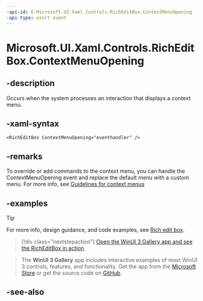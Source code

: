 ```yaml
---
-api-id: E:Microsoft.UI.Xaml.Controls.RichEditBox.ContextMenuOpening
-api-type: winrt event
---
```


<!-- Event syntax
public event Windows.UI.Xaml.Controls.ContextMenuOpeningEventHandler ContextMenuOpening
-->

# Microsoft.UI.Xaml.Controls.RichEditBox.ContextMenuOpening

## -description
Occurs when the system processes an interaction that displays a context menu.

## -xaml-syntax
```xaml
<RichEditBox ContextMenuOpening="eventhandler" />
```

## -remarks

To override or add commands to the context menu, you can handle the ContextMenuOpening event and replace the default menu with a custom menu. For more info, see [Guidelines for context menus](/windows/apps/design/controls/menus)

## -examples

> [!TIP]
> For more info, design guidance, and code examples, see [Rich edit box](/windows/apps/design/controls/rich-edit-box).

> [!div class="nextstepaction"]
> [Open the WinUI 3 Gallery app and see the RichEditBox in action](winui3gallery:/item/RichEditBox).

> The **WinUI 3 Gallery** app includes interactive examples of most WinUI 3 controls, features, and functionality. Get the app from the [Microsoft Store](https://www.microsoft.com/store/productId/9P3JFPWWDZRC) or get the source code on [GitHub](https://github.com/microsoft/WinUI-Gallery).

## -see-also
